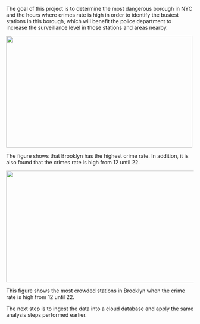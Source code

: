 The goal of this project is to determine the most dangerous borough in NYC and the hours where crimes rate is high in order to identify the busiest stations in this borough, which will benefit the police department to increase the surveillance level in those stations and areas nearby. 

<img src="https://github.com/ReefSA/EDA_Project/blob/main/photo.png" width="500" height="300">



The figure shows that Brooklyn has the highest crime rate. In addition, it is also found that the crimes rate is high from 12 until 22. 


<img src="https://github.com/ReefSA/EDA_Project/blob/main/photo1.png" width="700" height="300">

This figure shows the most crowded stations in Brooklyn when the crime rate is high from 12 until 22. 

The next step is to ingest the data into a cloud database and apply the same analysis steps performed earlier.
